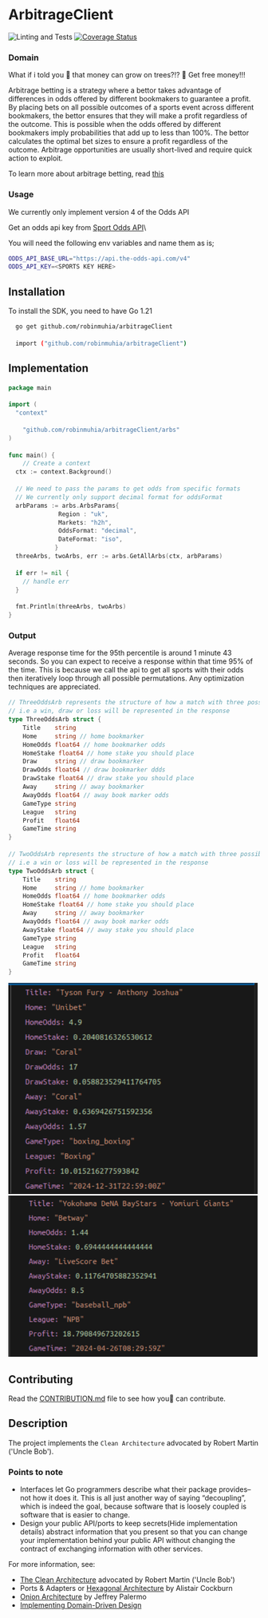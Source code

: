 # ArbitrageClient

![Linting and Tests](https://github.com/robinmuhia/arbitrageClient/actions/workflows/ci.yml/badge.svg)
[![Coverage Status](https://coveralls.io/repos/github.com/robinmuhia/arbitrageClientactions/badge.svg?branch=main)](https://coveralls.io/github.com/robinmuhia/arbitrageClient?branch=main)

### Domain

What if i told you 🫵 that money can grow on trees?!? 🤑
Get free money!!!

Arbitrage betting is a strategy where a bettor takes advantage of differences in odds offered by different bookmakers to guarantee a profit. By placing bets on all possible outcomes of a sports event across different bookmakers, the bettor ensures that they will make a profit regardless of the outcome. This is possible when the odds offered by different bookmakers imply probabilities that add up to less than 100%. The bettor calculates the optimal bet sizes to ensure a profit regardless of the outcome. Arbitrage opportunities are usually short-lived and require quick action to exploit.

To learn more about arbitrage betting, read [this](https://www.sbo.net/strategy/arbitrage-betting/)

### Usage

We currently only implement version 4 of the Odds API

Get an odds api key from [Sport Odds API](https://the-odds-api.com/)\

You will need the following env variables and name them as is;

```bash
ODDS_API_BASE_URL="https://api.the-odds-api.com/v4"
ODDS_API_KEY=<SPORTS KEY HERE>

```

## Installation

To install the SDK, you need to have Go 1.21

```bash
  go get github.com/robinmuhia/arbitrageClient

  import ("github.com/robinmuhia/arbitrageClient")
```

## Implementation

```go
package main

import (
  "context"

	"github.com/robinmuhia/arbitrageClient/arbs"
)

func main() {
	// Create a context
  ctx := context.Background()

  // We need to pass the params to get odds from specific formats
  // We currently only support decimal format for oddsFormat
  arbParams := arbs.ArbsParams{
              Region : "uk",
              Markets: "h2h",
              OddsFormat: "decimal",
              DateFormat: "iso",
             }
  threeArbs, twoArbs, err := arbs.GetAllArbs(ctx, arbParams)

  if err != nil {
    // handle err
  }

  fmt.Println(threeArbs, twoArbs)
}
```

### Output

Average response time for the 95th percentile is around 1 minute 43 seconds. So you can expect to receive a response within that time 95%
of the time. This is because we call the api to get all sports with their odds then iteratively loop through all possible permutations.
Any optimization techniques are appreciated.

```go
// ThreeOddsArb represents the structure of how a match with three possible outcomes
// i.e a win, draw or loss will be represented in the response
type ThreeOddsArb struct {
	Title    string
	Home     string // home bookmarker
	HomeOdds float64 // home bookmarker odds
	HomeStake float64 // home stake you should place
	Draw     string // draw bookmarker
	DrawOdds float64 // draw bookmarker ddds
	DrawStake float64 // draw stake you should place
	Away     string // away bookmarker
	AwayOdds float64 // away book marker odds
	GameType string
	League   string
	Profit   float64
	GameTime string
}

// TwoOddsArb represents the structure of how a match with three possible outcomes
// i.e a win or loss will be represented in the response
type TwoOddsArb struct {
	Title    string
	Home     string // home bookmarker
	HomeOdds float64 // home bookmarker odds
	HomeStake float64 // home stake you should place
	Away     string // away bookmarker
	AwayOdds float64 // away book marker odds
	AwayStake float64 // away stake you should place
	GameType string
	League   string
	Profit   float64
	GameTime string
}

```

<img src="./assets/three.png" width="500" alt="# daraja-go"/>
<br/>
<img src="./assets/two.png" width="500" alt="# daraja-go"/>

## Contributing

Read the [CONTRIBUTION.md](https://github.com/robinmuhia/arbitrageClient/blob/main/CONTRIBUTING.md) file to see how you🫵 can contribute.

## Description

The project implements the `Clean Architecture` advocated by
Robert Martin ('Uncle Bob').

### Points to note

- Interfaces let Go programmers describe what their package provides–not how it does it. This is all just another way of saying “decoupling”, which is indeed the goal, because software that is loosely coupled is software that is easier to change.
- Design your public API/ports to keep secrets(Hide implementation details)
  abstract information that you present so that you can change your implementation behind your public API without changing the contract of exchanging information with other services.

For more information, see:

- [The Clean Architecture](https://blog.8thlight.com/uncle-bob/2012/08/13/the-clean-architecture.html) advocated by Robert Martin ('Uncle Bob')
- Ports & Adapters or [Hexagonal Architecture](http://alistair.cockburn.us/Hexagonal+architecture) by Alistair Cockburn
- [Onion Architecture](http://jeffreypalermo.com/blog/the-onion-architecture-part-1/) by Jeffrey Palermo
- [Implementing Domain-Driven Design](http://www.amazon.com/Implementing-Domain-Driven-Design-Vaughn-Vernon/dp/0321834577)
